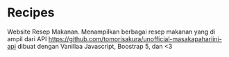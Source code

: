 # Recipes

Website Resep Makanan. 
Menampilkan berbagai resep makanan yang di ampil dari API https://github.com/tomorisakura/unofficial-masakapahariini-api
dibuat dengan Vanillaa Javascript, Boostrap 5, dan <3
